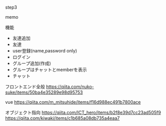 step3

memo

機能

* 友達追加
* 友達
* user登録(name,password only)
* ログイン
* グループ追加(作成)
* グループはチャットとmemberを表示
* チャット

フロントエンド全般
https://qiita.com/nuko-suke/items/50ba4e35289e98d95753

vue
https://qiita.com/m_mitsuhide/items/f16d988ec491b7800ace

オブジェクト指向
https://qiita.com/ICT_hero/items/b2f8e39d7cc23ad505f9
https://qiita.com/kiwaki/items/c1b685a08db735a4eaa7
